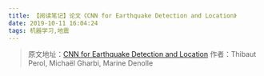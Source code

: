 ```yaml
---
title: 【阅读笔记】论文《CNN for Earthquake Detection and Location》
date: 2019-10-11 16:04:24
tags: 机器学习,地震
---
```




> 原文地址：[CNN for Earthquake Detection and Location](/assets/e1700578.full.pdf)
> 作者：Thibaut Perol, Michaël Gharbi, Marine Denolle

